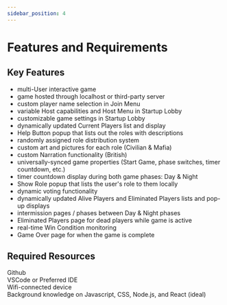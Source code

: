 ```yaml
---
sidebar_position: 4
---
```


# Features and Requirements

## Key Features
- multi-User interactive game
- game hosted through localhost or third-party server
- custom player name selection in Join Menu
- variable Host capabilities and Host Menu in Startup Lobby
- customizable game settings in Startup Lobby
- dynamically updated Current Players list and display
- Help Button popup that lists out the roles with descriptions
- randomly assigned role distribution system
- custom art and pictures for each role (Civilian & Mafia)
- custom Narration functionality (British)
- universally-synced game properties (Start Game, phase switches, timer countdown, etc.)
- timer countdown display during both game phases: Day & Night
- Show Role popup that lists the user's role to them locally
- dynamic voting functionality
- dynamically updated Alive Players and Eliminated Players lists and pop-up displays
- intermission pages / phases between Day & Night phases
- Eliminated Players page for dead players while game is active
- real-time Win Condition monitoring
- Game Over page for when the game is complete

## Required Resources

Github  
VSCode or Preferred IDE  
Wifi-connected device  
Background knowledge on Javascript, CSS, Node.js, and React (ideal)  